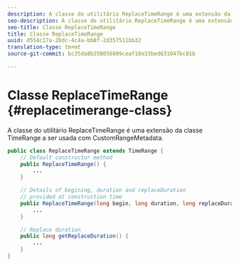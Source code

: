 ```yaml
---
description: A classe do utilitário ReplaceTimeRange é uma extensão da classe TimeRange a ser usada com CustomRangeMetadata.
seo-description: A classe do utilitário ReplaceTimeRange é uma extensão da classe TimeRange a ser usada com CustomRangeMetadata.
seo-title: Classe ReplaceTimeRange
title: Classe ReplaceTimeRange
uuid: d554c17a-2bdc-4c4a-bb8f-2d357511bb32
translation-type: tm+mt
source-git-commit: bc35da8b258056809ceaf18e33bed631047bc81b

---
```



# Classe ReplaceTimeRange {#replacetimerange-class}

A classe do utilitário ReplaceTimeRange é uma extensão da classe TimeRange a ser usada com CustomRangeMetadata.

```java
public class ReplaceTimeRange extends TimeRange {
    // Default constructor method
    public ReplaceTimeRange() { 
        ... 
    }

    // Details of begining, duration and replaceDuration 
    // provided at construction time 
    public ReplaceTimeRange(long begin, long duration, long replaceDuration) { 
        ... 
    }

    // Replace duration
    public long getReplaceDuration() { 
        ... 
    }
}
```
